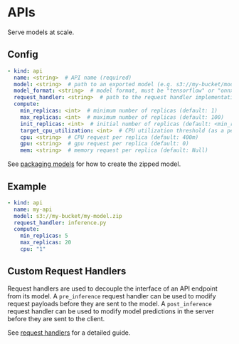 # APIs

Serve models at scale.

## Config

```yaml
- kind: api
  name: <string>  # API name (required)
  model: <string>  # path to an exported model (e.g. s3://my-bucket/model.zip)
  model_format: <string>  # model format, must be "tensorflow" or "onnx" (default: "onnx" if model path ends with .onnx, "tensorflow" if model path ends with .zip)
  request_handler: <string>  # path to the request handler implementation file, relative to the cortex root
  compute:
    min_replicas: <int>  # minimum number of replicas (default: 1)
    max_replicas: <int>  # maximum number of replicas (default: 100)
    init_replicas: <int>  # initial number of replicas (default: <min_replicas>)
    target_cpu_utilization: <int>  # CPU utilization threshold (as a percentage) to trigger scaling (default: 80)
    cpu: <string>  # CPU request per replica (default: 400m)
    gpu: <string>  # gpu request per replica (default: 0)
    mem: <string>  # memory request per replica (default: Null)
```

See [packaging models](packaging-models.md) for how to create the zipped model.

## Example

```yaml
- kind: api
  name: my-api
  model: s3://my-bucket/my-model.zip
  request_handler: inference.py
  compute:
    min_replicas: 5
    max_replicas: 20
    cpu: "1"
```

## Custom Request Handlers

Request handlers are used to decouple the interface of an API endpoint from its model. A `pre_inference` request handler can be used to modify request payloads before they are sent to the model. A `post_inference` request handler can be used to modify model predictions in the server before they are sent to the client.

See [request handlers](request-handlers.md) for a detailed guide.
